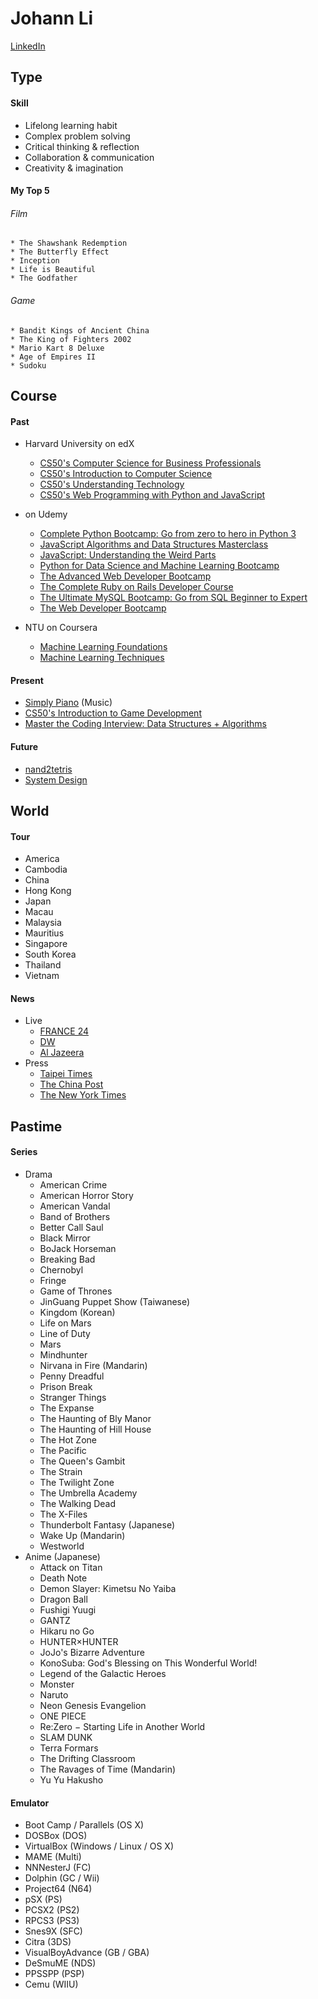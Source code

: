 # Johann Li
[LinkedIn](https://www.linkedin.com/in/paint1024/)


## Type
#### Skill
  * Lifelong learning habit
  * Complex problem solving
  * Critical thinking & reflection
  * Collaboration & communication
  * Creativity & imagination

#### My Top 5
###### Film
    * The Shawshank Redemption
    * The Butterfly Effect
    * Inception
    * Life is Beautiful
    * The Godfather
###### Game
    * Bandit Kings of Ancient China
    * The King of Fighters 2002
    * Mario Kart 8 Deluxe
    * Age of Empires II
    * Sudoku


## Course
#### Past
 * Harvard University on edX
    * [CS50's Computer Science for Business Professionals](https://www.edx.org/course/cs50s-computer-science-for-business-professionals)
    * [CS50's Introduction to Computer Science](https://www.edx.org/course/introduction-computer-science-harvardx-cs50x)
    * [CS50's Understanding Technology](https://www.edx.org/course/cs50s-understanding-technology)
    * [CS50's Web Programming with Python and JavaScript](https://www.edx.org/course/cs50s-web-programming-with-python-and-javascript)

  * on Udemy
    * [Complete Python Bootcamp: Go from zero to hero in Python 3](https://www.udemy.com/complete-python-bootcamp/)
    * [JavaScript Algorithms and Data Structures Masterclass](https://www.udemy.com/js-algorithms-and-data-structures-masterclass/)
    * [JavaScript: Understanding the Weird Parts](https://www.udemy.com/understand-javascript/)
    * [Python for Data Science and Machine Learning Bootcamp](https://www.udemy.com/python-for-data-science-and-machine-learning-bootcamp/)
    * [The Advanced Web Developer Bootcamp](https://www.udemy.com/the-advanced-web-developer-bootcamp/)
    * [The Complete Ruby on Rails Developer Course](https://www.udemy.com/the-complete-ruby-on-rails-developer-course/)
    * [The Ultimate MySQL Bootcamp: Go from SQL Beginner to Expert](https://www.udemy.com/the-ultimate-mysql-bootcamp-go-from-sql-beginner-to-expert/)
    * [The Web Developer Bootcamp](https://www.udemy.com/the-web-developer-bootcamp/)

  * NTU on Coursera
    * [Machine Learning Foundations](https://www.youtube.com/playlist?list=PLXVfgk9fNX2I7tB6oIINGBmW50rrmFTqf)
    * [Machine Learning Techniques](https://www.coursera.org/learn/machine-learning-techniques)

#### Present
  * [Simply Piano](https://apps.apple.com/tw/app/simply-piano-%E7%94%B1-joytunes-%E9%96%8B%E7%99%BC/id1019442026) (Music)
  * [CS50's Introduction to Game Development](https://www.edx.org/course/cs50s-introduction-to-game-development)
  * [Master the Coding Interview: Data Structures + Algorithms](https://www.udemy.com/master-the-coding-interview-data-structures-algorithms/)

#### Future
  * [nand2tetris](https://zh-tw.coursera.org/search?query=Nand2Tetris)
  * [System Design](https://www.interviewbit.com/courses/system-design/)


## World
#### Tour
  * America
  * Cambodia
  * China
  * Hong Kong
  * Japan
  * Macau
  * Malaysia
  * Mauritius
  * Singapore
  * South Korea
  * Thailand
  * Vietnam

#### News
  * Live
    * [FRANCE 24](https://www.youtube.com/channel/UCQfwfsi5VrQ8yKZ-UWmAEFg)
    * [DW](https://www.youtube.com/channel/UCknLrEdhRCp1aegoMqRaCZg)
    * [Al Jazeera](https://www.youtube.com/channel/UCNye-wNBqNL5ZzHSJj3l8Bg)
 * Press
    * [Taipei Times](http://www.taipeitimes.com)
    * [The China Post](https://chinapost.nownews.com)
    * [The New York Times](https://www.nytimes.com)


## Pastime
#### Series
  * Drama
    * American Crime
    * American Horror Story
    * American Vandal
    * Band of Brothers
    * Better Call Saul
    * Black Mirror
    * BoJack Horseman
    * Breaking Bad
    * Chernobyl
    * Fringe
    * Game of Thrones
    * JinGuang Puppet Show (Taiwanese)
    * Kingdom (Korean)
    * Life on Mars
    * Line of Duty
    * Mars
    * Mindhunter
    * Nirvana in Fire (Mandarin)
    * Penny Dreadful
    * Prison Break
    * Stranger Things
    * The Expanse
    * The Haunting of Bly Manor
    * The Haunting of Hill House
    * The Hot Zone
    * The Pacific
    * The Queen's Gambit
    * The Strain
    * The Twilight Zone
    * The Umbrella Academy
    * The Walking Dead
    * The X-Files
    * Thunderbolt Fantasy (Japanese)
    * Wake Up (Mandarin)
    * Westworld
  * Anime (Japanese)
    * Attack on Titan
    * Death Note
    * Demon Slayer: Kimetsu No Yaiba
    * Dragon Ball
    * Fushigi Yuugi
    * GANTZ
    * Hikaru no Go
    * HUNTER×HUNTER
    * JoJo's Bizarre Adventure
    * KonoSuba: God's Blessing on This Wonderful World!
    * Legend of the Galactic Heroes
    * Monster
    * Naruto
    * Neon Genesis Evangelion
    * ONE PIECE
    * Re:Zero − Starting Life in Another World
    * SLAM DUNK
    * Terra Formars
    * The Drifting Classroom
    * The Ravages of Time (Mandarin)
    * Yu Yu Hakusho

#### Emulator
  * Boot Camp / Parallels (OS X)
  * DOSBox (DOS)
  * VirtualBox (Windows / Linux / OS X)
  * MAME (Multi)
  * NNNesterJ (FC)
  * Dolphin (GC / Wii)
  * Project64 (N64)
  * pSX (PS)
  * PCSX2 (PS2)
  * RPCS3 (PS3)
  * Snes9X (SFC)
  * Citra (3DS)
  * VisualBoyAdvance (GB / GBA)
  * DeSmuME (NDS)
  * PPSSPP (PSP)
  * Cemu (WIIU)
